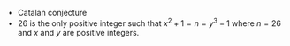 - Catalan conjecture
- 26 is the only positive integer such that $x^2+1=n=y^3-1$ where $n=26$ and $x$ and $y$ are positive integers.
